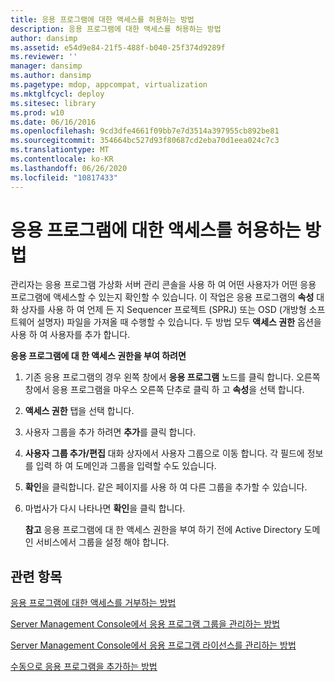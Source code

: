 ```yaml
---
title: 응용 프로그램에 대한 액세스를 허용하는 방법
description: 응용 프로그램에 대한 액세스를 허용하는 방법
author: dansimp
ms.assetid: e54d9e84-21f5-488f-b040-25f374d9289f
ms.reviewer: ''
manager: dansimp
ms.author: dansimp
ms.pagetype: mdop, appcompat, virtualization
ms.mktglfcycl: deploy
ms.sitesec: library
ms.prod: w10
ms.date: 06/16/2016
ms.openlocfilehash: 9cd3dfe4661f09bb7e7d3514a397955cb892be81
ms.sourcegitcommit: 354664bc527d93f80687cd2eba70d1eea024c7c3
ms.translationtype: MT
ms.contentlocale: ko-KR
ms.lasthandoff: 06/26/2020
ms.locfileid: "10817433"
---
```

# 응용 프로그램에 대한 액세스를 허용하는 방법


관리자는 응용 프로그램 가상화 서버 관리 콘솔을 사용 하 여 어떤 사용자가 어떤 응용 프로그램에 액세스할 수 있는지 확인할 수 있습니다. 이 작업은 응용 프로그램의 **속성** 대화 상자를 사용 하 여 언제 든 지 Sequencer 프로젝트 (SPRJ) 또는 OSD (개방형 소프트웨어 설명자) 파일을 가져올 때 수행할 수 있습니다. 두 방법 모두 **액세스 권한** 옵션을 사용 하 여 사용자를 추가 합니다.

**응용 프로그램에 대 한 액세스 권한을 부여 하려면**

1.  기존 응용 프로그램의 경우 왼쪽 창에서 **응용 프로그램** 노드를 클릭 합니다. 오른쪽 창에서 응용 프로그램을 마우스 오른쪽 단추로 클릭 하 고 **속성**을 선택 합니다.

2.  **액세스 권한** 탭을 선택 합니다.

3.  사용자 그룹을 추가 하려면 **추가**를 클릭 합니다.

4.  **사용자 그룹 추가/편집** 대화 상자에서 사용자 그룹으로 이동 합니다. 각 필드에 정보를 입력 하 여 도메인과 그룹을 입력할 수도 있습니다.

5.  **확인**을 클릭합니다. 같은 페이지를 사용 하 여 다른 그룹을 추가할 수 있습니다.

6.  마법사가 다시 나타나면 **확인**을 클릭 합니다.

    **참고**  응용 프로그램에 대 한 액세스 권한을 부여 하기 전에 Active Directory 도메인 서비스에서 그룹을 설정 해야 합니다.

     

## 관련 항목


[응용 프로그램에 대한 액세스를 거부하는 방법](how-to-deny-access-to-an-application.md)

[Server Management Console에서 응용 프로그램 그룹을 관리하는 방법](how-to-manage-application-groups-in-the-server-management-console.md)

[Server Management Console에서 응용 프로그램 라이선스를 관리하는 방법](how-to-manage-application-licenses-in-the-server-management-console.md)

[수동으로 응용 프로그램을 추가하는 방법](how-to-manually-add-an-application.md)

 

 





